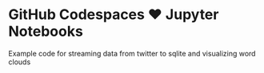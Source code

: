 # GitHub Codespaces ♥️ Jupyter Notebooks

Example code for streaming data from twitter to sqlite and visualizing word clouds
